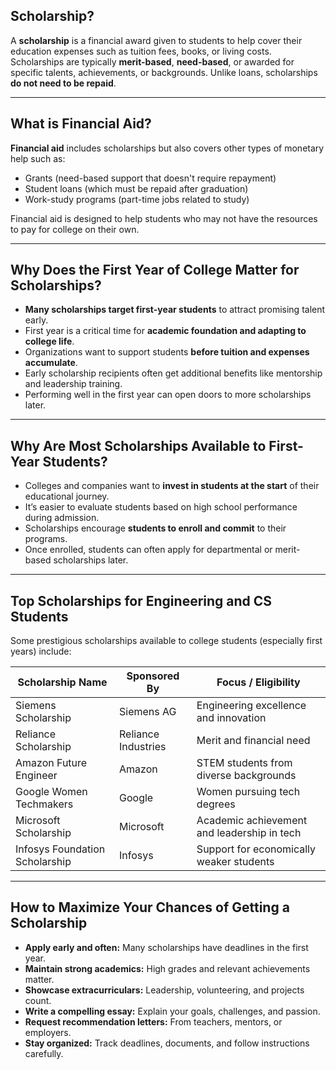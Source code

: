 
## Scholarship?

A **scholarship** is a financial award given to students to help cover their education expenses such as tuition fees, books, or living costs. Scholarships are typically **merit-based**, **need-based**, or awarded for specific talents, achievements, or backgrounds. Unlike loans, scholarships **do not need to be repaid**.

---
## What is Financial Aid?

**Financial aid** includes scholarships but also covers other types of monetary help such as:

* Grants (need-based support that doesn't require repayment)
* Student loans (which must be repaid after graduation)
* Work-study programs (part-time jobs related to study)

Financial aid is designed to help students who may not have the resources to pay for college on their own.

---

## Why Does the First Year of College Matter for Scholarships?

* **Many scholarships target first-year students** to attract promising talent early.
* First year is a critical time for **academic foundation and adapting to college life**.
* Organizations want to support students **before tuition and expenses accumulate**.
* Early scholarship recipients often get additional benefits like mentorship and leadership training.
* Performing well in the first year can open doors to more scholarships later.

---

## Why Are Most Scholarships Available to First-Year Students?

* Colleges and companies want to **invest in students at the start** of their educational journey.
* It’s easier to evaluate students based on high school performance during admission.
* Scholarships encourage **students to enroll and commit** to their programs.
* Once enrolled, students can often apply for departmental or merit-based scholarships later.

---

## Top Scholarships for Engineering and CS Students

Some prestigious scholarships available to college students (especially first years) include:

| Scholarship Name               | Sponsored By        | Focus / Eligibility                         |
| ------------------------------ | ------------------- | ------------------------------------------- |
| Siemens Scholarship            | Siemens AG          | Engineering excellence and innovation       |
| Reliance Scholarship           | Reliance Industries | Merit and financial need                    |
| Amazon Future Engineer         | Amazon              | STEM students from diverse backgrounds      |
| Google Women Techmakers        | Google              | Women pursuing tech degrees                 |
| Microsoft Scholarship          | Microsoft           | Academic achievement and leadership in tech |
| Infosys Foundation Scholarship | Infosys             | Support for economically weaker students    |

---

## How to Maximize Your Chances of Getting a Scholarship

* **Apply early and often:** Many scholarships have deadlines in the first year.
* **Maintain strong academics:** High grades and relevant achievements matter.
* **Showcase extracurriculars:** Leadership, volunteering, and projects count.
* **Write a compelling essay:** Explain your goals, challenges, and passion.
* **Request recommendation letters:** From teachers, mentors, or employers.
* **Stay organized:** Track deadlines, documents, and follow instructions carefully.

